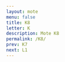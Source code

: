 ```yaml
---
layout: mote
menu: false
title: K8
letter: K
description: Mote K8
permalink: /K8/
prev: K7
next: L1
---
```

